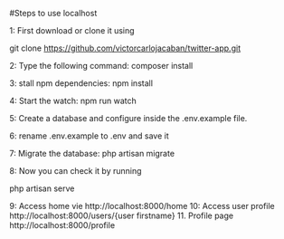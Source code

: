 #Steps to use localhost

1: First download or clone it using

   git clone https://github.com/victorcarlojacaban/twitter-app.git

2: Type the following command: composer install

3: stall npm dependencies: npm install

4: Start the watch: npm run watch

5: Create a database and configure inside the .env.example file.

6: rename .env.example to .env and save it

7: Migrate the database: php artisan migrate

8: Now you can check it by running 

   php artisan serve

9: Access home vie http://localhost:8000/home
10: Access user profile http://localhost:8000/users/{user firstname}
11. Profile page http://localhost:8000/profile